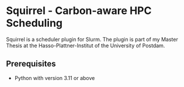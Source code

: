 # Squirrel - Carbon-aware HPC Scheduling

Squirrel is a scheduler plugin for Slurm.
The plugin is part of my Master Thesis at the Hasso-Plattner-Institut of the University of Postdam.

## Prerequisites

- Python with version 3.11 or above
